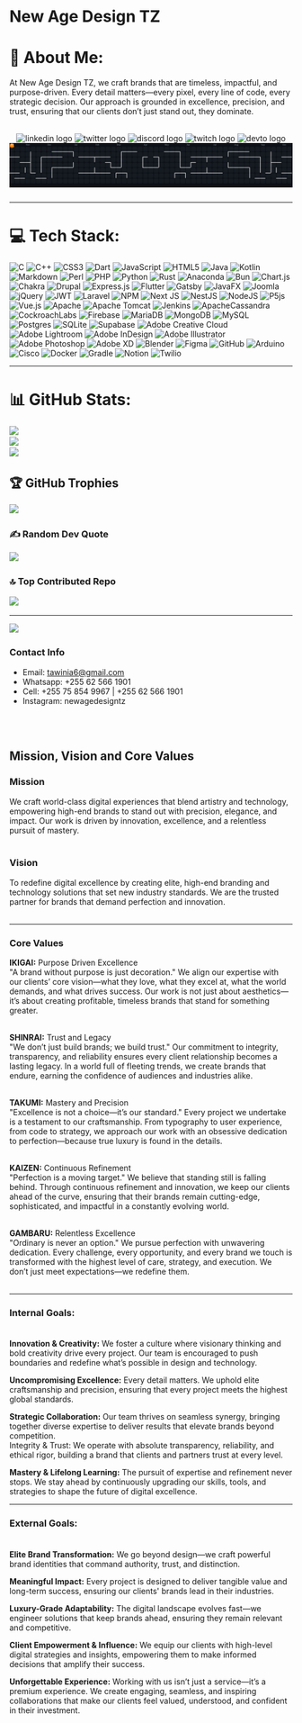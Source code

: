 # New Age Design TZ

# 💫 About Me:
At New Age Design TZ, we craft brands that are timeless, impactful, and purpose-driven. Every detail matters—every pixel, every line of code, every strategic decision. Our approach is grounded in excellence, precision, and trust, ensuring that our clients don’t just stand out, they dominate.

<br />
<div align="center">
  <img src="https://img.shields.io/static/v1?message=WhatsApp&logo=WhatsApp&label=&color=0077B5&logoColor=white&labelColor=&style=for-the-badge" height="25" alt="linkedin logo"  />
  <img src="https://img.shields.io/static/v1?message=Twitter&logo=twitter&label=&color=1DA1F2&logoColor=white&labelColor=&style=for-the-badge" height="25" alt="twitter logo"  />
  <img src="https://img.shields.io/static/v1?message=Discord&logo=discord&label=&color=7289DA&logoColor=white&labelColor=&style=for-the-badge" height="25" alt="discord logo"  />
  <img src="https://img.shields.io/static/v1?message=Twitch&logo=twitch&label=&color=9146FF&logoColor=white&labelColor=&style=for-the-badge" height="25" alt="twitch logo"  />
  <img src="https://img.shields.io/static/v1?message=dev.to&logo=dev.to&label=&color=0A0A0A&logoColor=white&labelColor=&style=for-the-badge" height="25" alt="devto logo"  />
</div>
<picture>
  <source media="(prefers-color-scheme: dark)" srcset="https://raw.githubusercontent.com/NewAgeDesign/NewAgeDesign/output/pacman-contribution-graph-dark.svg">
  <source media="(prefers-color-scheme: light)" srcset="https://raw.githubusercontent.com/NewAgeDesign/NewAgeDesign/output/pacman-contribution-graph.svg">
  <img alt="pacman contribution graph" src="https://raw.githubusercontent.com/NewAgeDesign/NewAgeDesign/output/pacman-contribution-graph-dark.svg">
</picture>

###

---

# 💻 Tech Stack:
![C](https://img.shields.io/badge/c-%2300599C.svg?style=for-the-badge&logo=c&logoColor=white) ![C++](https://img.shields.io/badge/c++-%2300599C.svg?style=for-the-badge&logo=c%2B%2B&logoColor=white) ![CSS3](https://img.shields.io/badge/css3-%231572B6.svg?style=for-the-badge&logo=css3&logoColor=white) ![Dart](https://img.shields.io/badge/dart-%230175C2.svg?style=for-the-badge&logo=dart&logoColor=white) ![JavaScript](https://img.shields.io/badge/javascript-%23323330.svg?style=for-the-badge&logo=javascript&logoColor=%23F7DF1E) ![HTML5](https://img.shields.io/badge/html5-%23E34F26.svg?style=for-the-badge&logo=html5&logoColor=white) ![Java](https://img.shields.io/badge/java-%23ED8B00.svg?style=for-the-badge&logo=openjdk&logoColor=white) ![Kotlin](https://img.shields.io/badge/kotlin-%237F52FF.svg?style=for-the-badge&logo=kotlin&logoColor=white) ![Markdown](https://img.shields.io/badge/markdown-%23000000.svg?style=for-the-badge&logo=markdown&logoColor=white) ![Perl](https://img.shields.io/badge/perl-%2339457E.svg?style=for-the-badge&logo=perl&logoColor=white) ![PHP](https://img.shields.io/badge/php-%23777BB4.svg?style=for-the-badge&logo=php&logoColor=white) ![Python](https://img.shields.io/badge/python-3670A0?style=for-the-badge&logo=python&logoColor=ffdd54) ![Rust](https://img.shields.io/badge/rust-%23000000.svg?style=for-the-badge&logo=rust&logoColor=white) ![Anaconda](https://img.shields.io/badge/Anaconda-%2344A833.svg?style=for-the-badge&logo=anaconda&logoColor=white) ![Bun](https://img.shields.io/badge/Bun-%23000000.svg?style=for-the-badge&logo=bun&logoColor=white) ![Chart.js](https://img.shields.io/badge/chart.js-F5788D.svg?style=for-the-badge&logo=chart.js&logoColor=white) ![Chakra](https://img.shields.io/badge/chakra-%234ED1C5.svg?style=for-the-badge&logo=chakraui&logoColor=white) ![Drupal](https://img.shields.io/badge/drupal-%230678BE.svg?style=for-the-badge&logo=drupal&logoColor=white) ![Express.js](https://img.shields.io/badge/express.js-%23404d59.svg?style=for-the-badge&logo=express&logoColor=%2361DAFB) ![Flutter](https://img.shields.io/badge/Flutter-%2302569B.svg?style=for-the-badge&logo=Flutter&logoColor=white) ![Gatsby](https://img.shields.io/badge/Gatsby-%23663399.svg?style=for-the-badge&logo=gatsby&logoColor=white) ![JavaFX](https://img.shields.io/badge/javafx-%23FF0000.svg?style=for-the-badge&logo=javafx&logoColor=white) ![Joomla](https://img.shields.io/badge/joomla-%235091CD.svg?style=for-the-badge&logo=joomla&logoColor=white) ![jQuery](https://img.shields.io/badge/jquery-%230769AD.svg?style=for-the-badge&logo=jquery&logoColor=white) ![JWT](https://img.shields.io/badge/JWT-black?style=for-the-badge&logo=JSON%20web%20tokens) ![Laravel](https://img.shields.io/badge/laravel-%23FF2D20.svg?style=for-the-badge&logo=laravel&logoColor=white) ![NPM](https://img.shields.io/badge/NPM-%23CB3837.svg?style=for-the-badge&logo=npm&logoColor=white) ![Next JS](https://img.shields.io/badge/Next-black?style=for-the-badge&logo=next.js&logoColor=white) ![NestJS](https://img.shields.io/badge/nestjs-%23E0234E.svg?style=for-the-badge&logo=nestjs&logoColor=white) ![NodeJS](https://img.shields.io/badge/node.js-6DA55F?style=for-the-badge&logo=node.js&logoColor=white) ![P5js](https://img.shields.io/badge/p5.js-ED225D?style=for-the-badge&logo=p5.js&logoColor=FFFFFF) ![Vue.js](https://img.shields.io/badge/vue.js-%2335495e.svg?style=for-the-badge&logo=vuedotjs&logoColor=%234FC08D) ![Apache](https://img.shields.io/badge/apache-%23D42029.svg?style=for-the-badge&logo=apache&logoColor=white) ![Apache Tomcat](https://img.shields.io/badge/apache%20tomcat-%23F8DC75.svg?style=for-the-badge&logo=apache-tomcat&logoColor=black) ![Jenkins](https://img.shields.io/badge/jenkins-%232C5263.svg?style=for-the-badge&logo=jenkins&logoColor=white) ![ApacheCassandra](https://img.shields.io/badge/cassandra-%231287B1.svg?style=for-the-badge&logo=apache-cassandra&logoColor=white) ![CockroachLabs](https://img.shields.io/badge/Cockroach%20Labs-6933FF?style=for-the-badge&logo=Cockroach%20Labs&logoColor=white) ![Firebase](https://img.shields.io/badge/firebase-a08021?style=for-the-badge&logo=firebase&logoColor=ffcd34) ![MariaDB](https://img.shields.io/badge/MariaDB-003545?style=for-the-badge&logo=mariadb&logoColor=white) ![MongoDB](https://img.shields.io/badge/MongoDB-%234ea94b.svg?style=for-the-badge&logo=mongodb&logoColor=white) ![MySQL](https://img.shields.io/badge/mysql-4479A1.svg?style=for-the-badge&logo=mysql&logoColor=white) ![Postgres](https://img.shields.io/badge/postgres-%23316192.svg?style=for-the-badge&logo=postgresql&logoColor=white) ![SQLite](https://img.shields.io/badge/sqlite-%2307405e.svg?style=for-the-badge&logo=sqlite&logoColor=white) ![Supabase](https://img.shields.io/badge/Supabase-3ECF8E?style=for-the-badge&logo=supabase&logoColor=white) ![Adobe Creative Cloud](https://img.shields.io/badge/Adobe%20Creative%20Cloud-DA1F26.svg?style=for-the-badge&logo=Adobe%20Creative%20Cloud&logoColor=white) ![Adobe Lightroom](https://img.shields.io/badge/Adobe%20Lightroom-31A8FF.svg?style=for-the-badge&logo=Adobe%20Lightroom&logoColor=white) ![Adobe InDesign](https://img.shields.io/badge/Adobe%20InDesign-49021F?style=for-the-badge&logo=adobeindesign&logoColor=FF3366) ![Adobe Illustrator](https://img.shields.io/badge/adobe%20illustrator-%23FF9A00.svg?style=for-the-badge&logo=adobe%20illustrator&logoColor=white) ![Adobe Photoshop](https://img.shields.io/badge/adobe%20photoshop-%2331A8FF.svg?style=for-the-badge&logo=adobe%20photoshop&logoColor=white) ![Adobe XD](https://img.shields.io/badge/Adobe%20XD-470137?style=for-the-badge&logo=Adobe%20XD&logoColor=#FF61F6) ![Blender](https://img.shields.io/badge/blender-%23F5792A.svg?style=for-the-badge&logo=blender&logoColor=white) ![Figma](https://img.shields.io/badge/figma-%23F24E1E.svg?style=for-the-badge&logo=figma&logoColor=white) ![GitHub](https://img.shields.io/badge/github-%23121011.svg?style=for-the-badge&logo=github&logoColor=white) ![Arduino](https://img.shields.io/badge/-Arduino-00979D?style=for-the-badge&logo=Arduino&logoColor=white) ![Cisco](https://img.shields.io/badge/cisco-%23049fd9.svg?style=for-the-badge&logo=cisco&logoColor=black) ![Docker](https://img.shields.io/badge/docker-%230db7ed.svg?style=for-the-badge&logo=docker&logoColor=white) ![Gradle](https://img.shields.io/badge/Gradle-02303A.svg?style=for-the-badge&logo=Gradle&logoColor=white) ![Notion](https://img.shields.io/badge/Notion-%23000000.svg?style=for-the-badge&logo=notion&logoColor=white) ![Twilio](https://img.shields.io/badge/Twilio-F22F46?style=for-the-badge&logo=Twilio&logoColor=white)

---

# 📊 GitHub Stats:
![](https://github-readme-stats.vercel.app/api?username=newagedesign&theme=dark&hide_border=false&include_all_commits=true&count_private=true)<br/>
![](https://nirzak-streak-stats.vercel.app/?user=newagedesign&theme=dark&hide_border=false)<br/>
![](https://github-readme-stats.vercel.app/api/top-langs/?username=newagedesign&theme=dark&hide_border=false&include_all_commits=true&count_private=true&layout=compact)

## 🏆 GitHub Trophies
![](https://github-profile-trophy.vercel.app/?username=newagedesign&theme=radical&no-frame=false&no-bg=false&margin-w=4)

### ✍️ Random Dev Quote
![](https://quotes-github-readme.vercel.app/api?type=horizontal&theme=radical)

### 🔝 Top Contributed Repo
![](https://github-contributor-stats.vercel.app/api?username=newagedesign&limit=5&theme=dark&combine_all_yearly_contributions=true)

---
[![](https://visitcount.itsvg.in/api?id=newagedesign&icon=0&color=0)](https://visitcount.itsvg.in)

### Contact Info

- Email: [tawinia6@gmail.com](mailto:tawinia6@gmail.com)
- Whatsapp: +255 62 566 1901
- Cell: +255 75 854 9967 | +255 62 566 1901
- Instagram: newagedesigntz

<br><br>
## Mission, Vision and Core Values<br>

### Mission<br>

We craft world-class digital experiences that blend artistry and technology, empowering high-end brands to stand out with precision, elegance, and impact. Our work is driven by innovation, excellence, and a relentless pursuit of mastery.<br><br>

### Vision<br>

To redefine digital excellence by creating elite, high-end branding and technology solutions that set new industry standards. We are the trusted partner for brands that demand perfection and innovation.<br><br>

---

### Core Values<br>

<b>IKIGAI:</b> Purpose Driven Excellence<br>"A brand without purpose is just decoration." We align our expertise with our clients’ core vision—what they love, what they excel at, what the world demands, and what drives success. Our work is not just about aesthetics—it’s about creating profitable, timeless brands that stand for something greater.<br><br>

<b>SHINRAI:</b> Trust and Legacy<br>"We don’t just build brands; we build trust." Our commitment to integrity, transparency, and reliability ensures every client relationship becomes a lasting legacy. In a world full of fleeting trends, we create brands that endure, earning the confidence of audiences and industries alike.<br><br>

<b>TAKUMI:</b> Mastery and Precision<br>"Excellence is not a choice—it’s our standard." Every project we undertake is a testament to our craftsmanship. From typography to user experience, from code to strategy, we approach our work with an obsessive dedication to perfection—because true luxury is found in the details.<br><br>

<b>KAIZEN:</b> Continuous Refinement<br>"Perfection is a moving target." We believe that standing still is falling behind. Through continuous refinement and innovation, we keep our clients ahead of the curve, ensuring that their brands remain cutting-edge, sophisticated, and impactful in a constantly evolving world.<br><br>

<b>GAMBARU:</b> Relentless Excellence<br>"Ordinary is never an option." We pursue perfection with unwavering dedication. Every challenge, every opportunity, and every brand we touch is transformed with the highest level of care, strategy, and execution. We don’t just meet expectations—we redefine them.<br><br>

---

### Internal Goals:<br><br>
<b>Innovation & Creativity:</b> We foster a culture where visionary thinking and bold creativity drive every project. Our team is encouraged to push boundaries and redefine what’s possible in design and technology.<br>

<b>Uncompromising Excellence:</b> Every detail matters. We uphold elite craftsmanship and precision, ensuring that every project meets the highest global standards.<br>

<b>Strategic Collaboration:</b> Our team thrives on seamless synergy, bringing together diverse expertise to deliver results that elevate brands beyond competition.<br>Integrity & Trust: We operate with absolute transparency, reliability, and ethical rigor, building a brand that clients and partners trust at every level.<br>

<b>Mastery & Lifelong Learning:</b> The pursuit of expertise and refinement never stops. We stay ahead by continuously upgrading our skills, tools, and strategies to shape the future of digital excellence.<br>

---

### External Goals:<br><br>
<b>Elite Brand Transformation:</b> We go beyond design—we craft powerful brand identities that command authority, trust, and distinction.<br>

<b>Meaningful Impact:</b> Every project is designed to deliver tangible value and long-term success, ensuring our clients' brands lead in their industries.<br>

<b>Luxury-Grade Adaptability:</b> The digital landscape evolves fast—we engineer solutions that keep brands ahead, ensuring they remain relevant and competitive.<br>

<b>Client Empowerment & Influence:</b> We equip our clients with high-level digital strategies and insights, empowering them to make informed decisions that amplify their success.<br>

<b>Unforgettable Experience:</b> Working with us isn’t just a service—it’s a premium experience. We create engaging, seamless, and inspiring collaborations that make our clients feel valued, understood, and confident in their investment.
